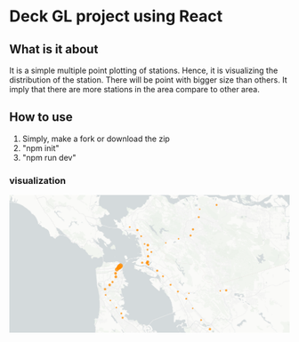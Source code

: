 # Deck GL project using React

## What is it about

It is a simple multiple point plotting of stations.
Hence, it is visualizing the distribution of the station.
There will be point with bigger size than others.
It imply that there are more stations in the area compare to other area.

## How to use

1. Simply, make a fork or download the zip
2. "npm init"
3. "npm run dev"

### visualization

![Plotting Maps](/public//deckgl.png)
